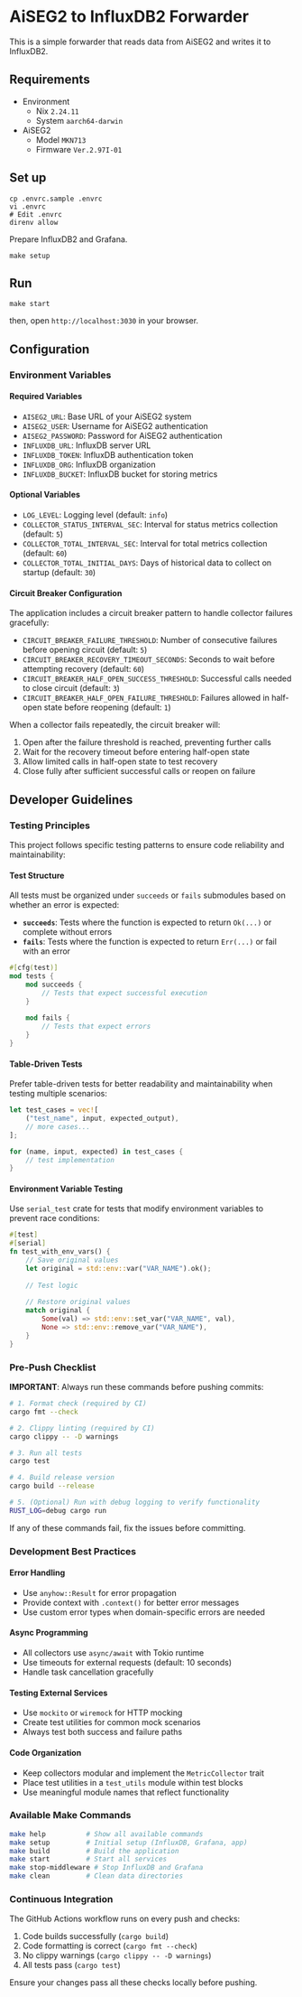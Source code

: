 # AiSEG2 to InfluxDB2 Forwarder

This is a simple forwarder that reads data from AiSEG2 and writes it to InfluxDB2.

## Requirements

- Environment
    - Nix `2.24.11`
    - System `aarch64-darwin`
- AiSEG2
    - Model `MKN713`
    - Firmware `Ver.2.97I-01`

## Set up

```shell
cp .envrc.sample .envrc
vi .envrc
# Edit .envrc
direnv allow
```

Prepare InfluxDB2 and Grafana.

```shell
make setup
```

## Run

```shell
make start
```

then, open `http://localhost:3030` in your browser.

## Configuration

### Environment Variables

#### Required Variables
- `AISEG2_URL`: Base URL of your AiSEG2 system
- `AISEG2_USER`: Username for AiSEG2 authentication
- `AISEG2_PASSWORD`: Password for AiSEG2 authentication
- `INFLUXDB_URL`: InfluxDB server URL
- `INFLUXDB_TOKEN`: InfluxDB authentication token
- `INFLUXDB_ORG`: InfluxDB organization
- `INFLUXDB_BUCKET`: InfluxDB bucket for storing metrics

#### Optional Variables
- `LOG_LEVEL`: Logging level (default: `info`)
- `COLLECTOR_STATUS_INTERVAL_SEC`: Interval for status metrics collection (default: `5`)
- `COLLECTOR_TOTAL_INTERVAL_SEC`: Interval for total metrics collection (default: `60`)
- `COLLECTOR_TOTAL_INITIAL_DAYS`: Days of historical data to collect on startup (default: `30`)

#### Circuit Breaker Configuration
The application includes a circuit breaker pattern to handle collector failures gracefully:

- `CIRCUIT_BREAKER_FAILURE_THRESHOLD`: Number of consecutive failures before opening circuit (default: `5`)
- `CIRCUIT_BREAKER_RECOVERY_TIMEOUT_SECONDS`: Seconds to wait before attempting recovery (default: `60`)
- `CIRCUIT_BREAKER_HALF_OPEN_SUCCESS_THRESHOLD`: Successful calls needed to close circuit (default: `3`)
- `CIRCUIT_BREAKER_HALF_OPEN_FAILURE_THRESHOLD`: Failures allowed in half-open state before reopening (default: `1`)

When a collector fails repeatedly, the circuit breaker will:
1. Open after the failure threshold is reached, preventing further calls
2. Wait for the recovery timeout before entering half-open state
3. Allow limited calls in half-open state to test recovery
4. Close fully after sufficient successful calls or reopen on failure

## Developer Guidelines

### Testing Principles

This project follows specific testing patterns to ensure code reliability and maintainability:

#### Test Structure
All tests must be organized under `succeeds` or `fails` submodules based on whether an error is expected:
- **`succeeds`**: Tests where the function is expected to return `Ok(...)` or complete without errors
- **`fails`**: Tests where the function is expected to return `Err(...)` or fail with an error

```rust
#[cfg(test)]
mod tests {
    mod succeeds {
        // Tests that expect successful execution
    }
    
    mod fails {
        // Tests that expect errors
    }
}
```

#### Table-Driven Tests
Prefer table-driven tests for better readability and maintainability when testing multiple scenarios:

```rust
let test_cases = vec![
    ("test_name", input, expected_output),
    // more cases...
];

for (name, input, expected) in test_cases {
    // test implementation
}
```

#### Environment Variable Testing
Use `serial_test` crate for tests that modify environment variables to prevent race conditions:

```rust
#[test]
#[serial]
fn test_with_env_vars() {
    // Save original values
    let original = std::env::var("VAR_NAME").ok();
    
    // Test logic
    
    // Restore original values
    match original {
        Some(val) => std::env::set_var("VAR_NAME", val),
        None => std::env::remove_var("VAR_NAME"),
    }
}
```

### Pre-Push Checklist

**IMPORTANT**: Always run these commands before pushing commits:

```bash
# 1. Format check (required by CI)
cargo fmt --check

# 2. Clippy linting (required by CI)
cargo clippy -- -D warnings

# 3. Run all tests
cargo test

# 4. Build release version
cargo build --release

# 5. (Optional) Run with debug logging to verify functionality
RUST_LOG=debug cargo run
```

If any of these commands fail, fix the issues before committing.

### Development Best Practices

#### Error Handling
- Use `anyhow::Result` for error propagation
- Provide context with `.context()` for better error messages
- Use custom error types when domain-specific errors are needed

#### Async Programming
- All collectors use `async/await` with Tokio runtime
- Use timeouts for external requests (default: 10 seconds)
- Handle task cancellation gracefully

#### Testing External Services
- Use `mockito` or `wiremock` for HTTP mocking
- Create test utilities for common mock scenarios
- Always test both success and failure paths

#### Code Organization
- Keep collectors modular and implement the `MetricCollector` trait
- Place test utilities in a `test_utils` module within test blocks
- Use meaningful module names that reflect functionality

### Available Make Commands

```bash
make help          # Show all available commands
make setup         # Initial setup (InfluxDB, Grafana, app)
make build         # Build the application
make start         # Start all services
make stop-middleware # Stop InfluxDB and Grafana
make clean         # Clean data directories
```

### Continuous Integration

The GitHub Actions workflow runs on every push and checks:
1. Code builds successfully (`cargo build`)
2. Code formatting is correct (`cargo fmt --check`)
3. No clippy warnings (`cargo clippy -- -D warnings`)
4. All tests pass (`cargo test`)

Ensure your changes pass all these checks locally before pushing.
